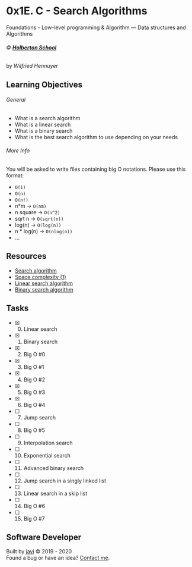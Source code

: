 # 0x1E. C - Search Algorithms
Foundations - Low-level programming & Algorithm ― Data structures and Algorithms

###### :copyright: **[Holberton School](https://www.holbertonschool.com/)**
by _Wilfried Hennuyer_

## Learning Objectives
###### General
* What is a search algorithm
* What is a linear search
* What is a binary search
* What is the best search algorithm to use depending on your needs
###### More Info
You will be asked to write files containing big O notations. Please use this format:
* ```O(1)```
* ```O(n)```
* ```O(n!)```
* n*m -> ```O(nm)```
* n square -> ```O(n^2)```
* sqrt n -> ```O(sqrt(n))```
* log(n) -> ```O(log(n))```
* n * log(n) -> ```O(nlog(n))```
* …

## Resources
* [Search algorithm](https://en.wikipedia.org/wiki/Search_algorithm)
* [Space complexity (1)](https://www.geeksforgeeks.org/g-fact-86/)
* [Linear search algorithm](https://en.wikipedia.org/wiki/Linear_search)
* [Binary search algorithm](https://en.wikipedia.org/wiki/Binary_search_algorithm)

## Tasks
* [x] 0. Linear search
* [x] 1. Binary search
* [x] 2. Big O #0
* [x] 3. Big O #1
* [x] 4. Big O #2
* [x] 5. Big O #3
* [x] 6. Big O #4
* [ ] 7. Jump search
* [ ] 8. Big O #5
* [ ] 9. Interpolation search
* [ ] 10. Exponential search
* [ ] 11. Advanced binary search
* [ ] 12. Jump search in a singly linked list
* [ ] 13. Linear search in a skip list
* [ ] 14. Big O #6
* [ ] 15. Big O #7

## Software Developer
Built by [javi](https://github.com/javi0x00) :copyright: 2019 - 2020  
Found a bug or have an idea? [Contact me](https://www.linkedin.com/in/javi0x00/).
